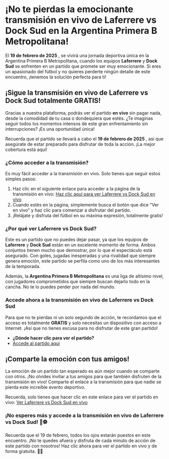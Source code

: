 # ¡No te pierdas la emocionante transmisión en vivo de Laferrere vs Dock Sud en la Argentina Primera B Metropolitana!

El **19 de febrero de 2025** , se vivirá una jornada deportiva única en la Argentina Primera B Metropolitana, cuando los equipos **Laferrere** y **Dock Sud** se enfrenten en un partido que promete ser muy emocionante. Si eres un apasionado del fútbol y no quieres perderte ningún detalle de este encuentro, ¡tenemos la solución perfecta para ti!

## ¡Sigue la transmisión en vivo de Laferrere vs Dock Sud totalmente GRATIS!

Gracias a nuestra plataforma, podrás ver el partido **en vivo** sin pagar nada, desde la comodidad de tu casa o dondequiera que estés. ¿Te imaginas seguir todos los momentos intensos de este gran enfrentamiento sin interrupciones? ¡Es una oportunidad única!

Recuerda que el partido se llevará a cabo el **19 de febrero de 2025** , así que asegúrate de estar preparado para disfrutar de toda la acción. ¡La mejor cobertura está aquí!

### ¿Cómo acceder a la transmisión?

Es muy fácil acceder a la transmisión en vivo. Solo tienes que seguir estos simples pasos:

1. Haz clic en el siguiente enlace para acceder a la página de la transmisión en vivo: [Haz clic aquí para ver Laferrere vs Dock Sud en vivo](https://tinyurl.com/livestreamfreeo?st=Laferrere+vs+Dock+Sud&si=gh)
2. Cuando estés en la página, simplemente busca el botón que dice "Ver en vivo" y haz clic para comenzar a disfrutar del partido.
3. ¡Relájate y disfruta del fútbol en su máxima expresión, totalmente gratis!

### ¿Por qué ver Laferrere vs Dock Sud?

Este es un partido que no puedes dejar pasar, ya que los equipos de **Laferrere** y **Dock Sud** están en un excelente momento de forma. Ambos conjuntos tienen mucho que demostrar, por lo que el espectáculo está asegurado. Con goles, jugadas inesperadas y una rivalidad que siempre genera emoción, este partido se perfila como uno de los más interesantes de la temporada.

Además, la **Argentina Primera B Metropolitana** es una liga de altísimo nivel, con jugadores comprometidos que siempre buscan dejarlo todo en la cancha. No te lo puedes perder por nada del mundo.

### Accede ahora a la transmisión en vivo de Laferrere vs Dock Sud

Para que no te pierdas ni un solo segundo de acción, te recordamos que el acceso es totalmente **GRATIS** y solo necesitas un dispositivo con acceso a Internet. ¡Así que no tienes excusa para no disfrutar de este gran partido!

- **¿Dónde hacer clic para ver el partido?**
- [Accede al partido aquí](https://tinyurl.com/livestreamfreeo?st=Laferrere+vs+Dock+Sud&si=gh)

## ¡Comparte la emoción con tus amigos!

La emoción de un partido tan esperado es aún mejor cuando se comparte con otros. ¡No olvides invitar a tus amigos para que también disfruten de la transmisión en vivo! Comparte el enlace a la transmisión para que nadie se pierda este increíble evento deportivo.

Recuerda, solo tienes que hacer clic en este enlace para ver el partido en vivo: [Ver Laferrere vs Dock Sud en vivo](https://tinyurl.com/livestreamfreeo?st=Laferrere+vs+Dock+Sud&si=gh)

### ¡No esperes más y accede a la transmisión en vivo de Laferrere vs Dock Sud! 🎥⚽

Recuerda que el 19 de febrero, todos los ojos estarán puestos en este encuentro. ¡No te quedes afuera y disfruta de cada minuto de acción de este partido con nosotros! Haz clic ahora para ver el partido en vivo y de forma gratuita. 📅📲
